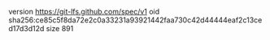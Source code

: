 version https://git-lfs.github.com/spec/v1
oid sha256:ce85c5f8da72e2c0a33231a93921442faa730c42d44444eaf2c13ced17d3d12d
size 891
